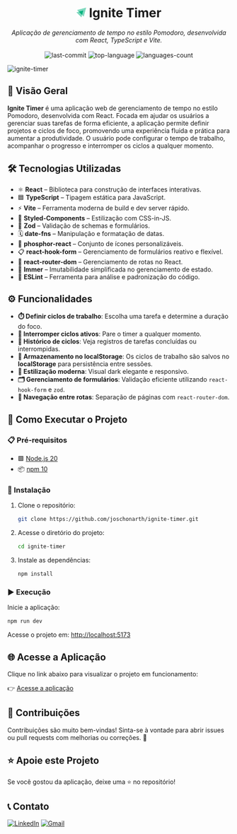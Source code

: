 
<h1 align="center"><img src="./public/icon.svg" width="22" /> Ignite Timer</h1>

<p align="center"><i>Aplicação de gerenciamento de tempo no estilo Pomodoro, desenvolvida com React, TypeScript e Vite.</i>
  <br/><br/>
  <img src="https://img.shields.io/github/last-commit/joschonarth/ignite-timer?style=for-the-badge&color=1F8459&labelColor=1C1E26" alt="last-commit">
  <img src="https://img.shields.io/github/languages/top/joschonarth/ignite-timer?style=for-the-badge&color=1F8459&labelColor=1C1E26" alt="top-language">
  <img src="https://img.shields.io/github/languages/count/joschonarth/ignite-timer?style=for-the-badge&color=1F8459&labelColor=1C1E26" alt="languages-count">
</p>

![ignite-timer](https://github.com/user-attachments/assets/7646e94c-fb91-4b8c-9530-fd918fa1497f)

## 📖 Visão Geral

**Ignite Timer** é uma aplicação web de gerenciamento de tempo no estilo Pomodoro, desenvolvida com React. Focada em ajudar os usuários a gerenciar suas tarefas de forma eficiente, a aplicação permite definir projetos e ciclos de foco, promovendo uma experiência fluida e prática para aumentar a produtividade. O usuário pode configurar o tempo de trabalho, acompanhar o progresso e interromper os ciclos a qualquer momento.

## 🛠️ Tecnologias Utilizadas

- ⚛️ **React** – Biblioteca para construção de interfaces interativas.
- 🟦 **TypeScript** – Tipagem estática para JavaScript.
- ⚡ **Vite** – Ferramenta moderna de build e dev server rápido.
- 💅 **Styled-Components** – Estilização com CSS-in-JS.
- 💎 **Zod** – Validação de schemas e formulários.
- 🗓️ **date-fns** – Manipulação e formatação de datas.
- 🎨 **phosphor-react** – Conjunto de ícones personalizáveis.
- 📋 **react-hook-form** – Gerenciamento de formulários reativo e flexível.
- 🔗 **react-router-dom** – Gerenciamento de rotas no React.
- 🌿 **Immer** – Imutabilidade simplificada no gerenciamento de estado.
- 🧹 **ESLint** – Ferramenta para análise e padronização do código.

## ⚙️ Funcionalidades

- **⏱️ Definir ciclos de trabalho**: Escolha uma tarefa e determine a duração do foco.
- **🛑 Interromper ciclos ativos**: Pare o timer a qualquer momento.
- **🧾 Histórico de ciclos**: Veja registros de tarefas concluídas ou interrompidas.
- **💾 Armazenamento no localStorage**: Os ciclos de trabalho são salvos no **localStorage** para persistência entre sessões.
- **🎨 Estilização moderna**: Visual dark elegante e responsivo.
- **🗂️ Gerenciamento de formulários**: Validação eficiente utilizando `react-hook-form` e `zod`.
- **🚣️ Navegação entre rotas**: Separação de páginas com `react-router-dom`.

## 🚀 Como Executar o Projeto

### 📋 Pré-requisitos

- 🟩 [Node.js 20](https://nodejs.org/en/download/)
- 📦 [npm 10](https://www.npmjs.com/)

### 🔧 Instalação

1. Clone o repositório:

    ```bash
    git clone https://github.com/joschonarth/ignite-timer.git
    ```

2. Acesse o diretório do projeto:

    ```bash
    cd ignite-timer
    ```

3. Instale as dependências:

    ```bash
    npm install
    ```

### ▶️ Execução

Inicie a aplicação:

```bash
npm run dev
```

Acesse o projeto em: [http://localhost:5173](http://localhost:5173)

## 🌐 Acesse a Aplicação

Clique no link abaixo para visualizar o projeto em funcionamento:

👉 [Acesse a aplicação](https://ignite-timer-ten-umber.vercel.app)

## 🤝 Contribuições

Contribuições são muito bem-vindas! Sinta-se à vontade para abrir issues ou pull requests com melhorias ou correções. 🚀

## ⭐ Apoie este Projeto

Se você gostou da aplicação, deixe uma ⭐ no repositório!

## 📞 Contato

[![LinkedIn](https://img.shields.io/badge/LinkedIn-0077B5?style=for-the-badge&logo=linkedin&logoColor=white)](https://www.linkedin.com/in/joschonarth/)
[![Gmail](https://img.shields.io/badge/Gmail-D14836?style=for-the-badge&logo=gmail&logoColor=white)](mailto:joschonarth@gmail.com)